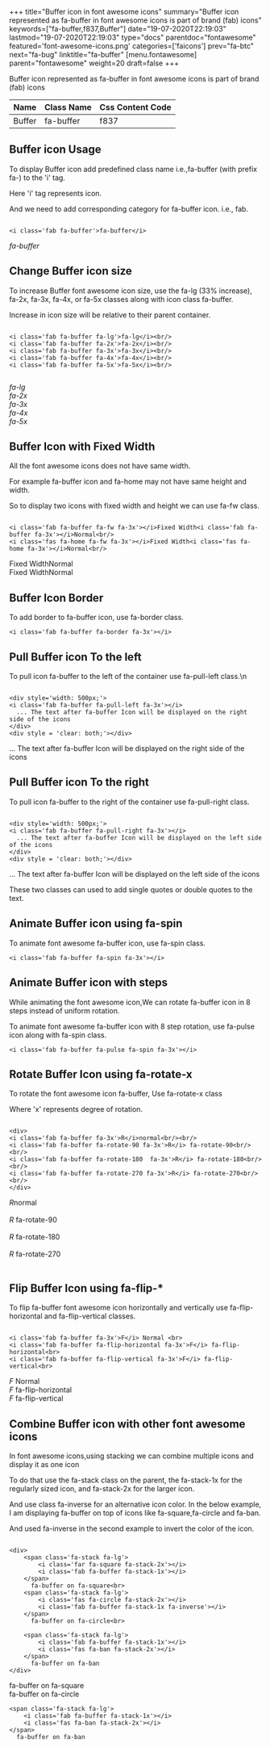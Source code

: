 +++
title="Buffer icon in font awesome icons"
summary="Buffer icon represented as fa-buffer in font awesome icons is part of brand (fab) icons"
keywords=["fa-buffer,f837,Buffer"]
date="19-07-2020T22:19:03"
lastmod="19-07-2020T22:19:03"
type="docs"
parentdoc="fontawesome"
featured='font-awesome-icons.png'
categories=['faicons']
prev="fa-btc"
next="fa-bug"
linktitle="fa-buffer"
[menu.fontawesome]
parent="fontawesome"
weight=20
draft=false
+++


Buffer icon represented as fa-buffer in font awesome icons is part of brand (fab) icons

<div class='table-responsive'><table class='table'><thead><tr><th>Name</th><th>Class Name</th><th>Css Content Code</th></tr></thead><tbody><tr><td>Buffer</td><td>fa-buffer</td><td>f837</td></tr></tbody></table></div>



## Buffer icon Usage

To display Buffer icon add predefined class name i.e.,fa-buffer (with prefix fa-) to the 'i' tag.

Here 'i' tag represents icon.

And we need to add corresponding category for fa-buffer icon. i.e., fab.


```

<i class='fab fa-buffer'>fa-buffer</i>
```

<i class='fab fa-buffer'>fa-buffer</i>




## Change Buffer icon size
To increase Buffer font awesome icon size, use the fa-lg (33% increase), fa-2x, fa-3x, fa-4x, or fa-5x classes along with icon class fa-buffer.

Increase in icon size will be relative to their parent container. 

```

<i class='fab fa-buffer fa-lg'>fa-lg</i><br/>
<i class='fab fa-buffer fa-2x'>fa-2x</i><br/>
<i class='fab fa-buffer fa-3x'>fa-3x</i><br/>
<i class='fab fa-buffer fa-4x'>fa-4x</i><br/>
<i class='fab fa-buffer fa-5x'>fa-5x</i><br/>
            
```

<i class='fab fa-buffer fa-lg'>fa-lg</i><br/>
<i class='fab fa-buffer fa-2x'>fa-2x</i><br/>
<i class='fab fa-buffer fa-3x'>fa-3x</i><br/>
<i class='fab fa-buffer fa-4x'>fa-4x</i><br/>
<i class='fab fa-buffer fa-5x'>fa-5x</i><br/>
            



## Buffer Icon with Fixed Width 

All the font awesome icons does not have same width.

For example fa-buffer icon and fa-home may not have same height and width.

So to display two icons with fixed width and height we can use fa-fw class.


```

<i class='fab fa-buffer fa-fw fa-3x'></i>Fixed Width<i class='fab fa-buffer fa-3x'></i>Normal<br/>
<i class='fas fa-home fa-fw fa-3x'></i>Fixed Width<i class='fas fa-home fa-3x'></i>Normal<br/>
```

<i class='fab fa-buffer fa-fw fa-3x'></i>Fixed Width<i class='fab fa-buffer fa-3x'></i>Normal<br/>
<i class='fas fa-home fa-fw fa-3x'></i>Fixed Width<i class='fas fa-home fa-3x'></i>Normal<br/>



## Buffer Icon Border 

To add border to fa-buffer icon, use fa-border class.


```
<i class='fab fa-buffer fa-border fa-3x'></i>

```
<i class='fab fa-buffer fa-border fa-3x'></i>





## Pull Buffer icon To the left

To pull icon fa-buffer to the left of the container use fa-pull-left class.\n

```

<div style='width: 500px;'>
<i class='fab fa-buffer fa-pull-left fa-3x'></i>
  ... The text after fa-buffer Icon will be displayed on the right side of the icons
</div>
<div style = 'clear: both;'></div>
```

<div style='width: 500px;'>
<i class='fab fa-buffer fa-pull-left fa-3x'></i>
  ... The text after fa-buffer Icon will be displayed on the right side of the icons
</div>
<div style = 'clear: both;'></div>




## Pull Buffer icon To the right
To pull icon fa-buffer to the right of the container use fa-pull-right class.

```

<div style='width: 500px;'>
<i class='fab fa-buffer fa-pull-right fa-3x'></i>
  ... The text after fa-buffer Icon will be displayed on the left side of the icons
</div>
<div style = 'clear: both;'></div>
```

<div style='width: 500px;'>
<i class='fab fa-buffer fa-pull-right fa-3x'></i>
  ... The text after fa-buffer Icon will be displayed on the left side of the icons
</div>
<div style = 'clear: both;'></div>

These two classes can used to add single quotes or double quotes to the text.


## Animate Buffer icon using fa-spin
To animate font awesome fa-buffer icon, use fa-spin class.

```
<i class='fab fa-buffer fa-spin fa-3x'></i>
```
<i class='fab fa-buffer fa-spin fa-3x'></i>




## Animate Buffer icon with steps
While animating the font awesome icon,We can rotate fa-buffer icon in 8 steps instead of uniform rotation.

To animate font awesome fa-buffer icon with 8 step rotation, use fa-pulse icon along with fa-spin class.


```
<i class='fab fa-buffer fa-pulse fa-spin fa-3x'></i>

```
<i class='fab fa-buffer fa-pulse fa-spin fa-3x'></i>





## Rotate Buffer Icon using fa-rotate-x
To rotate the font awesome icon fa-buffer, Use fa-rotate-x class

Where 'x' represents degree of rotation.


```

<div>
<i class='fab fa-buffer fa-3x'>R</i>normal<br/><br/>
<i class='fab fa-buffer fa-rotate-90 fa-3x'>R</i> fa-rotate-90<br/><br/> 
<i class='fab fa-buffer fa-rotate-180  fa-3x'>R</i> fa-rotate-180<br/><br/> 
<i class='fab fa-buffer fa-rotate-270 fa-3x'>R</i> fa-rotate-270<br/><br/>
</div>
```

<div>
<i class='fab fa-buffer fa-3x'>R</i>normal<br/><br/>
<i class='fab fa-buffer fa-rotate-90 fa-3x'>R</i> fa-rotate-90<br/><br/> 
<i class='fab fa-buffer fa-rotate-180  fa-3x'>R</i> fa-rotate-180<br/><br/> 
<i class='fab fa-buffer fa-rotate-270 fa-3x'>R</i> fa-rotate-270<br/><br/>
</div>




## Flip Buffer Icon using fa-flip-*
To flip fa-buffer font awesome icon horizontally and vertically use fa-flip-horizontal and fa-flip-vertical classes. 

```

<i class='fab fa-buffer fa-3x'>F</i> Normal <br>
<i class='fab fa-buffer fa-flip-horizontal fa-3x'>F</i> fa-flip-horizontal<br>
<i class='fab fa-buffer fa-flip-vertical fa-3x'>F</i> fa-flip-vertical<br>
```

<i class='fab fa-buffer fa-3x'>F</i> Normal <br>
<i class='fab fa-buffer fa-flip-horizontal fa-3x'>F</i> fa-flip-horizontal<br>
<i class='fab fa-buffer fa-flip-vertical fa-3x'>F</i> fa-flip-vertical<br>




## Combine Buffer icon with other font awesome icons
In font awesome icons,using stacking we can combine multiple icons and display it as one icon 

To do that use the fa-stack class on the parent, the fa-stack-1x for the regularly sized icon, and fa-stack-2x for the larger icon.

And use class fa-inverse for an alternative icon color. 
In the below example, I am displaying fa-buffer on top of icons like fa-square,fa-circle and fa-ban.

And used fa-inverse in the second example to invert the color of the icon.

```

<div>
    <span class='fa-stack fa-lg'>
        <i class='far fa-square fa-stack-2x'></i>
        <i class='fab fa-buffer fa-stack-1x'></i>
    </span>
      fa-buffer on fa-square<br>
    <span class='fa-stack fa-lg'>
        <i class='fas fa-circle fa-stack-2x'></i>
        <i class='fab fa-buffer fa-stack-1x fa-inverse'></i>
    </span>
      fa-buffer on fa-circle<br>

    <span class='fa-stack fa-lg'>
        <i class='fab fa-buffer fa-stack-1x'></i>
        <i class='fas fa-ban fa-stack-2x'></i>
    </span>
      fa-buffer on fa-ban
</div>
```

<div>
    <span class='fa-stack fa-lg'>
        <i class='far fa-square fa-stack-2x'></i>
        <i class='fab fa-buffer fa-stack-1x'></i>
    </span>
      fa-buffer on fa-square<br>
    <span class='fa-stack fa-lg'>
        <i class='fas fa-circle fa-stack-2x'></i>
        <i class='fab fa-buffer fa-stack-1x fa-inverse'></i>
    </span>
      fa-buffer on fa-circle<br>

    <span class='fa-stack fa-lg'>
        <i class='fab fa-buffer fa-stack-1x'></i>
        <i class='fas fa-ban fa-stack-2x'></i>
    </span>
      fa-buffer on fa-ban
</div>






